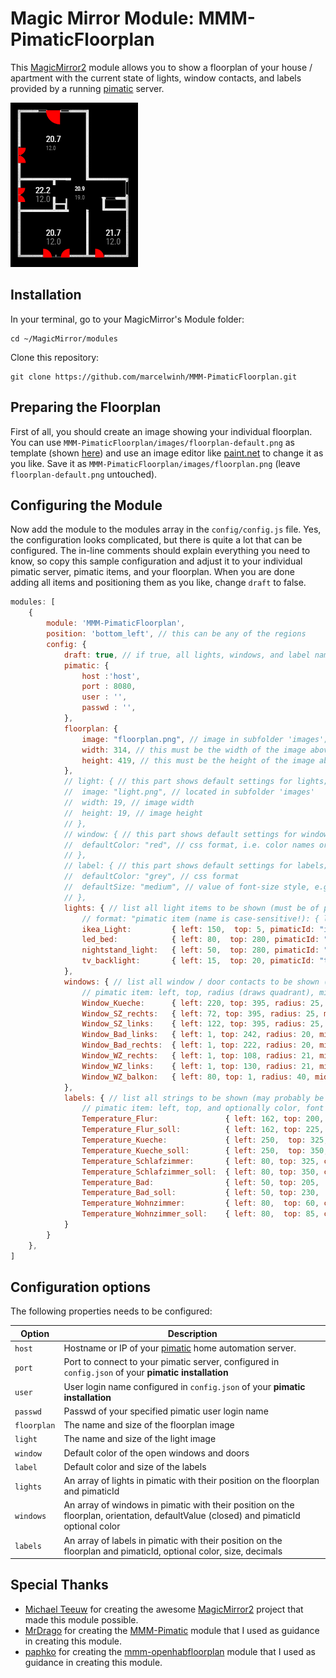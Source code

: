 # Magic Mirror Module: MMM-PimaticFloorplan
This [MagicMirror2](https://github.com/MichMich/MagicMirror) module allows you to show a floorplan of your house / apartment with the current state of lights, window contacts, and labels provided by a running [pimatic](https://pimatic.org/) server.


![Magic-Mirror Module MMM-PimaticFloorplan](https://github.com/marcelwinh/MMM-PimaticFloorplan/blob/master/example_view.PNG?raw=true)

## Installation

In your terminal, go to your MagicMirror's Module folder:
````
cd ~/MagicMirror/modules
````

Clone this repository:
````
git clone https://github.com/marcelwinh/MMM-PimaticFloorplan.git
````

## Preparing the Floorplan

First of all, you should create an image showing your individual floorplan.
You can use `MMM-PimaticFloorplan/images/floorplan-default.png` as template (shown [here](images/README.md)) and use an image editor like [paint.net](http://www.getpaint.net/index.html) to change it as you like.
Save it as `MMM-PimaticFloorplan/images/floorplan.png` (leave `floorplan-default.png` untouched).

## Configuring the Module

Now add the module to the modules array in the `config/config.js` file.
Yes, the configuration looks complicated, but there is quite a lot that can be configured.
The in-line comments should explain everything you need to know, so copy this sample configuration and adjust it to your individual pimatic server, pimatic items, and your floorplan.
When you are done adding all items and positioning them as you like, change `draft` to false.
````javascript
modules: [
	{
		module: 'MMM-PimaticFloorplan',
		position: 'bottom_left', // this can be any of the regions
		config: {
			draft: true, // if true, all lights, windows, and label names are shown; if false, get states from pimatic
			pimatic: {
				host :'host',
				port : 8080,
				user : '',
				passwd : '',
			},
			floorplan: {
				image: "floorplan.png", // image in subfolder 'images'; change to floorplan.png to avoid git repository changes
				width: 314, // this must be the width of the image above
				height: 419, // this must be the height of the image above
			},
			// light: { // this part shows default settings for lights; may optionally be overwritten
			//	image: "light.png", // located in subfolder 'images'
			//	width: 19, // image width
			//	height: 19, // image height
			// },
			// window: { // this part shows default settings for windows; may optionally be overwritten
			//	defaultColor: "red", // css format, i.e. color names or color codes
			// },
			// label: { // this part shows default settings for labels; may optionally be overwritten
			//	defaultColor: "grey", // css format
			//	defaultSize: "medium", // value of font-size style, e.g. xx-small, small, medium, large, x-large, 1.2em, 20px
			// },
			lights: { // list all light items to be shown (must be of pimatic type Switch or Dimmer)
				// format: "pimatic item (name is case-sensitive!): { left, top }"
				ikea_Light:      	{ left: 150,  top: 5, pimaticId: "ikeaLight.state" },
				led_bed:      	 	{ left: 80,  top: 280, pimaticId: "ledBed.state" },
				nightstand_light:	{ left: 50,  top: 280, pimaticId: "nightstandLight.state" },
				tv_backlight:      	{ left: 15,  top: 20, pimaticId: "tvBacklight.state" },
			},
			windows: { // list all window / door contacts to be shown (must be of pimatic type Switch or Contact)
				// pimatic item: left, top, radius (draws quadrant), midPoint, and optionally counterwindow and color
				Window_Kueche:      { left: 220, top: 395, radius: 25, midPoint: "bottom-left", pimaticId: "fenster-kueche.contact", default: true},
				Window_SZ_rechts:   { left: 72, top: 395, radius: 25, midPoint: "bottom-left", pimaticId: "fenster-rechts.contact", default: true},
				Window_SZ_links:    { left: 122, top: 395, radius: 25, midPoint: "bottom-right", pimaticId: "fenster-links.contact", default: true},
				Window_Bad_links:   { left: 1, top: 242, radius: 20, midPoint: "bottom-left", pimaticId: "fenster-bad.contact", default: true},
				Window_Bad_rechts:  { left: 1, top: 222, radius: 20, midPoint: "top-left", pimaticId: "badezimmer-rechtes-fenster.contact", default: true},
				Window_WZ_rechts:   { left: 1, top: 108, radius: 21, midPoint: "top-left", pimaticId: "wohnzimmer-rechtes-fenster.contact", default: true},
				Window_WZ_links:    { left: 1, top: 130, radius: 21, midPoint: "bottom-left", pimaticId: "wohnzimmer-linkes-fenster.contact", default: true},
				Window_WZ_balkon:   { left: 80, top: 1, radius: 40, midPoint: "top-right", pimaticId: "balkontuer.contact", default: true},
			},
			labels: { // list all strings to be shown (may probably be any pimatic type, resonable for String and Number)
				// pimatic item: left, top, and optionally color, font size, prefix, postfix, and number of decimals for floating numbers
				Temperature_Flur:          		{ left: 162, top: 200, decimals: 1, color: "white", size: "medium", pimaticId: "wandthermostat-flur.temperature"},
				Temperature_Flur_soll:          { left: 162, top: 225, decimals: 1, color: "grey", size: "medium", pimaticId: "thermostat-flur.temperatureSetpoint"},
				Temperature_Kueche:         	{ left: 250,  top: 325,  decimals: 1, color: "white", pimaticId: "wandthermostat-kuche.temperature"},
				Temperature_Kueche_soll:        { left: 250,  top: 350,  decimals: 1, color: "grey", pimaticId: "thermostat-kueche.temperatureSetpoint"},
				Temperature_Schlafzimmer:   	{ left: 80, top: 325, color: "white", decimals: 1, pimaticId: "wand-thermostat-schlafzimmer.temperature"},
				Temperature_Schlafzimmer_soll:  { left: 80, top: 350, color: "grey", decimals: 1, pimaticId: "thermostat-schlafzimmer.temperatureSetpoint"},
				Temperature_Bad:    			{ left: 50, top: 205,  color: "white", decimals: 1, pimaticId: "wandthmerostat-bad.temperature"},
				Temperature_Bad_soll:    		{ left: 50, top: 230,  color: "grey", decimals: 1, pimaticId: "thermostat-bad-new.temperatureSetpoint"},
				Temperature_Wohnzimmer:        	{ left: 80,  top: 60, color: "white", decimals: 1, pimaticId: "wand-thermostat-wohnzimmer.temperature"},
				Temperature_Wohnzimmer_soll:    { left: 80,  top: 85, color: "grey", decimals: 1, pimaticId: "thermostat-couch.temperatureSetpoint"},
			}
		}
	},
]
````

## Configuration options

The following properties needs to be configured:

|Option|Description|
|---|---|
|``host``|Hostname or IP of your [pimatic](https://pimatic.org/) home automation server.|
|``port``|Port to connect to your pimatic server, configured in ``config.json`` of your **pimatic installation**|
|``user``|User login name configured in ``config.json`` of your **pimatic installation**|
|``passwd``|Passwd of your specified pimatic user login name|
|``floorplan``|The name and size of the floorplan image|
|``light``|The name and size of the light image|
|``window``|Default color of the open windows and doors|
|``label``|Default color and size of the labels|
|``lights``|An array of lights in pimatic with their position on the floorplan and pimaticId|
|``windows``|An array of windows in pimatic with their position on the floorplan, orientation, defaultValue (closed) and pimaticId optional color|
|``labels``|An array of labels in pimatic with their position on the floorplan and pimaticId, optional color, size, decimals|


## Special Thanks
- [Michael Teeuw](https://github.com/MichMich) for creating the awesome [MagicMirror2](https://github.com/MichMich/MagicMirror/tree/develop) project that made this module possible.
- [MrDrago](https://raw.githubusercontent.com/mrdago/) for creating the [MMM-Pimatic](https://github.com/mrdago/MMM-Pimatic) module that I used as guidance in creating this module.
- [paphko](https://github.com/paphko/) for creating the [mmm-openhabfloorplan](https://github.com/paphko/mmm-openhabfloorplan/) module that I used as guidance in creating this module.
